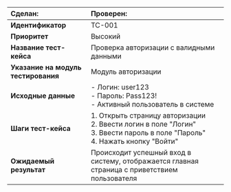 | Сделан: | Проверен:|
|:-----|:---------|
| **Идентификатор** | TC-001 |
| **Приоритет** | Высокий |
| **Название тест-кейса** | Проверка авторизации с валидными данными |
| **Указание на модуль тестирования** | Модуль авторизации |
| **Исходные данные** | - Логин: user123<br>- Пароль: Pass123!<br>- Активный пользователь в системе |
| **Шаги тест-кейса** | 1. Открыть страницу авторизации<br>2. Ввести логин в поле "Логин"<br>3. Ввести пароль в поле "Пароль"<br>4. Нажать кнопку "Войти" |
| **Ожидаемый результат** | Происходит успешный вход в систему, отображается главная страница с приветствием пользователя |
